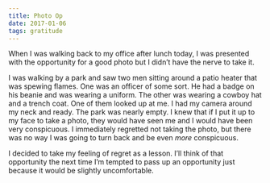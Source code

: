 ```yaml
---
title: Photo Op
date: 2017-01-06
tags: gratitude
---
```


When I was walking back to my office after lunch today, I was presented with the opportunity for a good photo but I didn’t have the nerve to take it.

I was walking by a park and saw two men sitting around a patio heater that was spewing flames. One was an officer of some sort. He had a badge on his beanie and was wearing a uniform. The other was wearing a cowboy hat and a trench coat. One of them looked up at me. I had my camera around my neck and ready. The park was nearly empty. I knew that if I put it up to my face to take a photo, they would have seen me and I would have been very conspicuous. I immediately regretted not taking the photo, but there was no way I was going to turn back and be even *more* conspicuous.

I decided to take my feeling of regret as a lesson. I’ll think of that opportunity the next time I’m tempted to pass up an opportunity just because it would be slightly uncomfortable.
